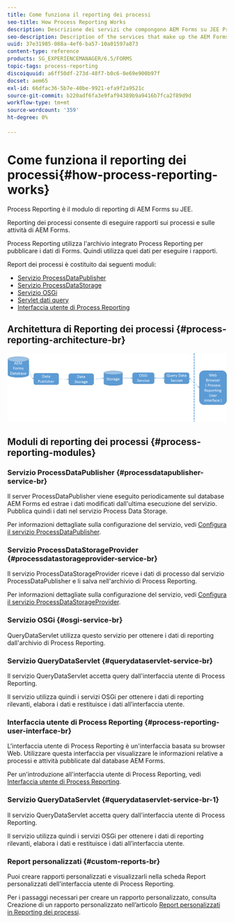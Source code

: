 ```yaml
---
title: Come funziona il reporting dei processi
seo-title: How Process Reporting Works
description: Descrizione dei servizi che compongono AEM Forms su JEE Process Reporting e introduzione all'interfaccia utente di Process Reporting
seo-description: Description of the services that make up the AEM Forms on JEE Process Reporting and an introduction to the Process Reporting UI
uuid: 37e31985-088a-4ef6-ba57-10a01597a873
content-type: reference
products: SG_EXPERIENCEMANAGER/6.5/FORMS
topic-tags: process-reporting
discoiquuid: a6ff50df-273d-48f7-b0c6-0e69e900b97f
docset: aem65
exl-id: 66dfac36-5b7e-40be-9921-efa9f2a9521c
source-git-commit: b220adf6fa3e9faf94389b9a9416b7fca2f89d9d
workflow-type: tm+mt
source-wordcount: '359'
ht-degree: 0%

---
```


# Come funziona il reporting dei processi{#how-process-reporting-works}

Process Reporting è il modulo di reporting di AEM Forms su JEE.

Reporting dei processi consente di eseguire rapporti sui processi e sulle attività di AEM Forms.

Process Reporting utilizza l&#39;archivio integrato Process Reporting per pubblicare i dati di Forms. Quindi utilizza quei dati per eseguire i rapporti.

Report dei processi è costituito dai seguenti moduli:

* [Servizio ProcessDataPublisher](#processdatapublisher-service-br-p)
* [Servizio ProcessDataStorage](#processdatastorageprovider-service-br-p)
* [Servizio OSGi](#osgi-service-br-p)
* [Servlet dati query](#querydataservlet-service-br-p)
* [Interfaccia utente di Process Reporting](#process-reporting-user-interface-br-p)

## Architettura di Reporting dei processi {#process-reporting-architecture-br}

![architettura di reportistica](assets/processreportingarchitecture.png)

## Moduli di reporting dei processi {#process-reporting-modules}

### Servizio ProcessDataPublisher {#processdatapublisher-service-br}

Il server ProcessDataPublisher viene eseguito periodicamente sul database AEM Forms ed estrae i dati modificati dall&#39;ultima esecuzione del servizio. Pubblica quindi i dati nel servizio Process Data Storage.

Per informazioni dettagliate sulla configurazione del servizio, vedi [Configura il servizio ProcessDataPublisher](/help/forms/using/process-reporting/install-start-process-reporting.md#p-reportconfiguration-service-p).

### Servizio ProcessDataStorageProvider {#processdatastorageprovider-service-br}

Il servizio ProcessDataStorageProvider riceve i dati di processo dal servizio ProcessDataPublisher e li salva nell&#39;archivio di Process Reporting.

Per informazioni dettagliate sulla configurazione del servizio, vedi [Configura il servizio ProcessDataStorageProvider](/help/forms/using/process-reporting/install-start-process-reporting.md#p-to-configure-the-process-reporting-repository-locations-p).

### Servizio OSGi {#osgi-service-br}

QueryDataServlet utilizza questo servizio per ottenere i dati di reporting dall&#39;archivio di Process Reporting.

### Servizio QueryDataServlet {#querydataservlet-service-br}

Il servizio QueryDataServlet accetta query dall&#39;interfaccia utente di Process Reporting.

Il servizio utilizza quindi i servizi OSGi per ottenere i dati di reporting rilevanti, elabora i dati e restituisce i dati all’interfaccia utente.

### Interfaccia utente di Process Reporting {#process-reporting-user-interface-br}

L&#39;interfaccia utente di Process Reporting è un&#39;interfaccia basata su browser Web. Utilizzare questa interfaccia per visualizzare le informazioni relative a processi e attività pubblicate dal database AEM Forms.

Per un&#39;introduzione all&#39;interfaccia utente di Process Reporting, vedi [Interfaccia utente di Process Reporting](/help/forms/using/process-reporting/introduction-process-reporting.md).

### Servizio QueryDataServlet {#querydataservlet-service-br-1}

Il servizio QueryDataServlet accetta query dall&#39;interfaccia utente di Process Reporting.

Il servizio utilizza quindi i servizi OSGi per ottenere i dati di reporting rilevanti, elabora i dati e restituisce i dati all’interfaccia utente.

### Report personalizzati {#custom-reports-br}

Puoi creare rapporti personalizzati e visualizzarli nella scheda Report personalizzati dell&#39;interfaccia utente di Process Reporting.

Per i passaggi necessari per creare un rapporto personalizzato, consulta Creazione di un rapporto personalizzato nell’articolo [Report personalizzati in Reporting dei processi](/help/forms/using/process-reporting/process-reporting-custom-reports.md).
